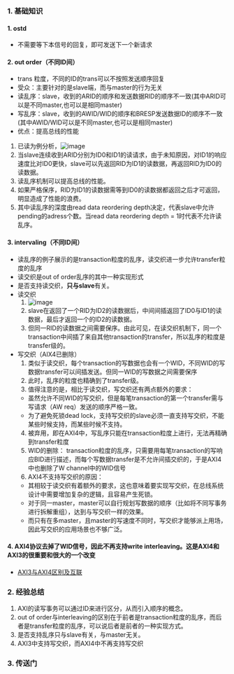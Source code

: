 ### 1. 基础知识
#### 1. ostd
- 不需要等下本信号的回复，即可发送下一个新请求
#### 2. out order（不同ID间）
- trans 粒度，不同的ID的trans可以不按照发送顺序回复
- 受众：主要针对的是slave端，而与master的行为无关
- 读乱序：slave，收到的ARID的顺序和发送数据RID的顺序不一致(其中ARID可以是不同master,也可以是相同master)
- 写乱序：slave，收到的AWID/WID的顺序和BRESP发送数据ID的顺序不一致(其中AWID/WID可以是不同master,也可以是相同master)
- 优点：提高总线的性能
 1. 已读为例分析，![image](https://github.com/user-attachments/assets/6ae70ab2-36db-48a2-9db4-5337691b690f)
 2. 当slave连续收到ARID分别为ID0和ID1的读请求，由于未知原因，对ID1的响应速度比对ID0更快，slave可以先返回RID为ID1的读数据，再返回RID为ID0的读数据。
 3. 读乱序机制可以提高总线的性能。
 4. 如果严格保序，RID为ID1的读数据需等到ID0的读数据都返回之后才可返回，明显造成了性能的浪费。
 5. 其中读乱序的深度由read data reordering depth决定，代表slave中允许pending的adress个数。当read data reordering depth = 1时代表不允许读乱序。

#### 3. intervaling（不同ID间）
- 读乱序的例子展示的是transaction粒度的乱序，读交织进一步允许transfer粒度的乱序
- 读交织是out of order乱序的其中一种实现形式
- 是否支持读交织，**只与slave**有关。
- 读交织
  1.  ![image](https://github.com/user-attachments/assets/74954fe8-1ffd-4a05-a4b4-c7ccc8b66da0)
  2.  slave在返回了一个RID为ID2的读数据后，中间间插返回了ID0与ID1的读数据，最后才返回一个的ID2的读数据。
  3.  但同一RID的读数据之间需要保序。由此可见，在读交织机制下，同一个transaction中间插了来自其他transaction的transfer，所以乱序的粒度是transfer级的。
- 写交织（AIX4已删除）
  1. 类似于读交织，每个transaction的写数据也会有一个WID，不同WID的写数据transfer可以间插发送。但同一WID的写数据之间需要保序
  2. 此时，乱序的粒度也精确到了transfer级。
  3. 值得注意的是，相比于读交织，写交织还有两点额外的要求：
    - 虽然允许不同WID的写交织，但是每笔transaction的第一个transfer需与写请求（AW req）发送的顺序严格一致。
    - 为了避免死锁dead lock，支持写交织的slave必须一直支持写交织，不能某些时候支持，而某些时候不支持。
  4. 被弃用，即在AXI4中，写乱序只能在transaction粒度上进行，无法再精确到transfer粒度
  5. WID的删除：
    transaction粒度的乱序，只需要用每笔transaction的写响应BID进行描述，而每个写数据transfer是不允许间插交织的，于是AXI4中也删除了W channel中的WID信号
  6. AXI4不支持写交织的原因：
   - 其相较于读交织有着额外的要求，这也意味着要实现写交织，在总线系统设计中需要增加复杂的逻辑，且容易产生死锁。
   - 对于同一master，master可以自行规划写数据的顺序（比如将不同写事务进行拆解重组），达到与写交织一样的效果。
   - 而只有在多master，且master的写速度不同时，写交织才能够派上用场，因此写交织的应用场景也不够广泛。

#### 4. AXI4协议去掉了WID信号，因此不再支持write interleaving。这是AXI4和AXI3的很重要和很大的一个改变
- [AXI3与AXI4区别及互联](https://zhuanlan.zhihu.com/p/193006656#:~:text=AXI4%E5%8D%8F%E8%AE%AE%E5%8E%BB%E6%8E%89%E4%BA%86WID%E4%BF%A1%E5%8F%B7%EF%BC%8C%E5%9B%A0%E6%AD%A4%E4%B8%8D%E5%86%8D%E6%94%AF%E6%8C%81write%20interleaving%E3%80%82%20%E8%BF%99%E6%98%AFAXI4%E5%92%8CAXI3%E7%9A%84%E5%BE%88%E9%87%8D%E8%A6%81%E5%92%8C%E5%BE%88%E5%A4%A7%E7%9A%84%E4%B8%80%E4%B8%AA%E6%94%B9%E5%8F%98%E3%80%82,Write%20interleaving%E7%9A%84%E5%8E%BB%E9%99%A4%E4%BD%BF%E5%BE%97%E5%9C%A8WID%E4%BF%A1%E5%8F%B7%E4%B8%8A%E4%BC%A0%E9%80%92%E7%9A%84%E4%BF%A1%E6%81%AF%E6%98%AF%E5%A4%9A%E4%BD%99%E7%9A%84%E3%80%82%20%E6%89%80%E6%9C%89%E5%86%99%E5%85%A5%E6%95%B0%E6%8D%AE%E5%BF%85%E9%A1%BB%E4%B8%8E%E7%9B%B8%E5%85%B3%E7%9A%84%E5%86%99%E5%85%A5%E5%9C%B0%E5%9D%80%E9%A1%BA%E5%BA%8F%E7%9B%B8%E5%90%8C%EF%BC%8C%E4%BB%BB%E4%BD%95%E9%9C%80%E8%A6%81WID%E4%BF%A1%E6%81%AF%E9%83%BD%E5%8F%AF%E4%BB%A5%E4%BB%8E%E5%86%99%E5%85%A5%E5%9C%B0%E5%9D%80%E9%80%9A%E9%81%93%E4%BF%A1%E5%8F%B7AWID%E4%B8%AD%E8%8E%B7%E5%BE%97%E8%BF%99%E4%BA%9B%E4%BF%A1%E6%81%AF%E3%80%82)
### 2. 经验总结
1. AXI的读写事务可以通过ID来进行区分，从而引入顺序的概念。
2. out of order与interleaving的区别在于前者是transaction粒度的乱序，而后者是transfer粒度的乱序，可以说后者是前者的一种实现方式。
3. 是否支持乱序只与slave有关，与master无关。
4. AXI3中支持写交织，而AXI4中不再支持写交织

### 3. 传送门
